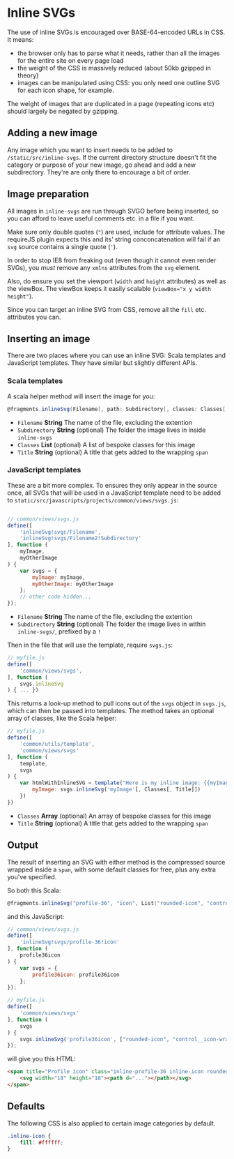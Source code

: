 # Inline SVGs

The use of inline SVGs is encouraged over BASE-64-encoded URLs in CSS. It means:

- the browser only has to parse what it needs, rather than all the images for the entire site on every page load
- the weight of the CSS is massively reduced (about 50kb gzipped in theory)
- images can be manipulated using CSS: you only need one outline SVG for each icon shape, for example.

The weight of images that are duplicated in a page (repeating icons etc) should largely be negated by gzipping.

## Adding a new image
Any image which you want to insert needs to be added to `/static/src/inline-svgs`. If the current directory structure doesn't fit the category or purpose of your new image, go ahead and add a new subdirectory. They're are only there to encourage a bit of order.

## Image preparation

All images in `inline-svgs` are run through SVGO before being inserted, so you can afford to leave useful comments etc. in a file if you want.

Make sure only double quotes (`"`) are used, include for attribute values. The requireJS plugin expects this and its’ string conconcatenation will fail if an `svg` source contains a single quote (`'`).

In order to stop IE8 from freaking out (even though it cannot even render SVGs), you *must* remove any `xmlns` attributes from the `svg` element.

Also, do ensure you set the viewport (`width` and `height` attributes) as well as the viewBox. The viewBox keeps it easily scalable (`viewBox="x y width height"`).

Since you can target an inline SVG from CSS, remove all the `fill` etc. attributes you can.

## Inserting an image

There are two places where you can use an inline SVG: Scala templates and JavaScript templates. They have similar but slightly different APIs.

### Scala templates

A scala helper method will insert the image for you:

```scala
@fragments.inlineSvg(Filename[, path: Subdirectory[, classes: Classes[, title: Title]]])
```

- `Filename` **String** The name of the file, excluding the extention
- `Subdirectory` **String** (optional) The folder the image lives in inside `inline-svgs`
- `Classes` **List** (optional) A list of bespoke classes for this image
- `Title` **String** (optional) A title that gets added to the wrapping `span`

### JavaScript templates

These are a bit more complex. To ensures they only appear in the source once, all SVGs that will be used in a JavaScript template need to be added to `static/src/javascripts/projects/common/views/svgs.js`:

```javascript

// common/views/svgs.js
define([
    'inlineSvg!svgs/Filename',
    'inlineSvg!svgs/Filename2!Subdirectory'
], function (
    myImage,
    myOtherImage
) {
    var svgs = {
        myImage: myImage,
        myOtherImage: myOtherImage
    };
    // other code hidden...
});
```

- `Filename` **String** The name of the file, excluding the extention
- `Subdirectory` **String** (optional) The folder the image lives in within `inline-svgs/`, prefixed by a `!`

Then in the file that will use the template, require `svgs.js`:

```javascript
// myfile.js
define([
    'common/views/svgs',
], function (
    svgs.inlineSvg
) { ... })
```
This returns a look-up method to pull icons out of the `svgs` object in `svgs.js`, which can then be passed into templates. The method takes an optional array of classes, like the Scala helper:

```javascript
// myfile.js
define([
    'common/utils/template',
    'common/views/svgs'
], function (
    template,
    svgs
) {
	var htmlWithInlineSVG = template("Here is my inline image: {{myImage}}", {
		myImage: svgs.inlineSvg('myImage'[, Classes[, Title]])
	})
})
```
- `Classes` **Array** (optional) An array of bespoke classes for this image
- `Title` **String** (optional) A title that gets added to the wrapping `span`

## Output

The result of inserting an SVG with either method is the compressed source wrapped inside a `span`, with some default classes for free, plus any extra you've specified.

So both this Scala:

```scala
@fragments.inlineSvg("profile-36", "icon", List("rounded-icon", "control__icon-wrapper"), Some("Profile icon"))
```
and this JavaScript:

```javascript
// common/views/svgs.js
define([
    'inlineSvg!svgs/profile-36!icon'
], function (
    profile36icon
) {
    var svgs = {
        profile36icon: profile36icon
    };
});
```
```javascript
// myfile.js
define([
    'common/views/svgs'
], function (
    svgs
) {
	svgs.inlineSvg('profile36icon', ["rounded-icon", "control__icon-wrapper"], "Profile icon");
});
```

will give you this HTML:

```html
<span title="Profile icon" class="inline-profile-36 inline-icon rounded-icon control__icon-wrapper">
    <svg width="18" height="18"><path d="..."></path></svg>
</span>
```

## Defaults
The following CSS is also applied to certain image categories by default.

```css
.inline-icon {
	fill: #ffffff;
}
```
